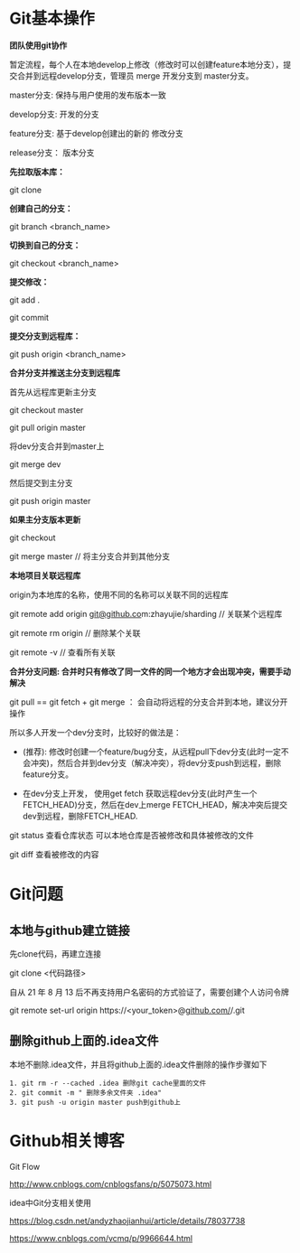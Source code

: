 # Git基本操作

**团队使用git协作**

暂定流程，每个人在本地develop上修改（修改时可以创建feature本地分支），提交合并到远程develop分支，管理员 merge 开发分支到 master分支。

master分支:  保持与用户使用的发布版本一致

develop分支:  开发的分支

feature分支:  基于develop创建出的新的 修改分支

release分支：  版本分支

**先拉取版本库：**

git clone

**创建自己的分支：**

git branch <branch_name>

**切换到自己的分支：**

git checkout <branch_name>

**提交修改：**

git add .

git commit

**提交分支到远程库：**

git push origin <branch_name>

**合并分支并推送主分支到远程库**

首先从远程库更新主分支

git checkout master

git pull origin master   

将dev分支合并到master上

git merge dev

然后提交到主分支

git push origin master

**如果主分支版本更新**

git checkout <dev>

git merge master       // 将主分支合并到其他分支

**本地项目关联远程库**

origin为本地库的名称，使用不同的名称可以关联不同的远程库

git remote add origin [git@github.co](mailto:git@github.com)m:zhayujie/sharding    // 关联某个远程库

git remote rm origin                     // 删除某个关联

git remote -v                        // 查看所有关联

**合并分支问题: 合并时只有修改了同一文件的同一个地方才会出现冲突，需要手动解决**

git pull == git fetch + git merge  ： 会自动将远程的分支合并到本地，建议分开操作

所以多人开发一个dev分支时，比较好的做法是：

- (推荐): 修改时创建一个feature/bug分支，从远程pull下dev分支(此时一定不会冲突)，然后合并到dev分支（解决冲突），将dev分支push到远程，删除 feature分支。

- 在dev分支上开发， 使用get fetch 获取远程dev分支(此时产生一个 FETCH_HEAD)分支，然后在dev上merge  FETCH_HEAD，解决冲突后提交dev到远程，删除FETCH_HEAD.

git status 查看仓库状态 可以本地仓库是否被修改和具体被修改的文件

git diff 查看被修改的内容

# Git问题

## 本地与github建立链接

先clone代码，再建立连接

git clone <代码路径>

自从 21 年 8 月 13 后不再支持用户名密码的方式验证了，需要创建个人访问令牌

git remote set-url origin https://<your_token>@[github.com/](http://github.com/)<USERNAME>/<REPO>.git

## 删除github上面的.idea文件

本地不删除.idea文件，并且将github上面的.idea文件删除的操作步骤如下

	1. git rm -r --cached .idea 删除git cache里面的文件
	2. git commit -m " 删除多余文件夹 .idea"
	3. git push -u origin master push到github上



# Github相关博客

Git Flow

http://www.cnblogs.com/cnblogsfans/p/5075073.html

idea中Git分支相关使用

https://blog.csdn.net/andyzhaojianhui/article/details/78037738

https://www.cnblogs.com/vcmq/p/9966644.html



